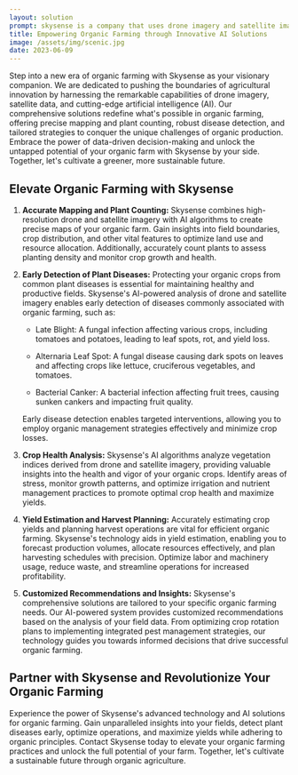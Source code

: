 ```yaml
---
layout: solution
prompt: skysense is a company that uses drone imagery and satellite imagery together with ai to provide solutions for organic farming. this includes mapping, plant counting, detecting plant disease, and other problems common to organic farming. target customer is farm owners and managers. write a landing page for this. make sure to list examples of common plant disease related to organic farming.
title: Empowering Organic Farming through Innovative AI Solutions
image: /assets/img/scenic.jpg
date: 2023-06-09
---
```


Step into a new era of organic farming with Skysense as your visionary companion. We are dedicated to pushing the boundaries of agricultural innovation by harnessing the remarkable capabilities of drone imagery, satellite data, and cutting-edge artificial intelligence (AI). Our comprehensive solutions redefine what's possible in organic farming, offering precise mapping and plant counting, robust disease detection, and tailored strategies to conquer the unique challenges of organic production. Embrace the power of data-driven decision-making and unlock the untapped potential of your organic farm with Skysense by your side. Together, let's cultivate a greener, more sustainable future.

## Elevate Organic Farming with Skysense

1. **Accurate Mapping and Plant Counting:** Skysense combines high-resolution drone and satellite imagery with AI algorithms to create precise maps of your organic farm. Gain insights into field boundaries, crop distribution, and other vital features to optimize land use and resource allocation. Additionally, accurately count plants to assess planting density and monitor crop growth and health.

2. **Early Detection of Plant Diseases:** Protecting your organic crops from common plant diseases is essential for maintaining healthy and productive fields. Skysense's AI-powered analysis of drone and satellite imagery enables early detection of diseases commonly associated with organic farming, such as:

   - Late Blight: A fungal infection affecting various crops, including tomatoes and potatoes, leading to leaf spots, rot, and yield loss.
   
   - Alternaria Leaf Spot: A fungal disease causing dark spots on leaves and affecting crops like lettuce, cruciferous vegetables, and tomatoes.
   
   - Bacterial Canker: A bacterial infection affecting fruit trees, causing sunken cankers and impacting fruit quality.

   Early disease detection enables targeted interventions, allowing you to employ organic management strategies effectively and minimize crop losses.

3. **Crop Health Analysis:** Skysense's AI algorithms analyze vegetation indices derived from drone and satellite imagery, providing valuable insights into the health and vigor of your organic crops. Identify areas of stress, monitor growth patterns, and optimize irrigation and nutrient management practices to promote optimal crop health and maximize yields.

4. **Yield Estimation and Harvest Planning:** Accurately estimating crop yields and planning harvest operations are vital for efficient organic farming. Skysense's technology aids in yield estimation, enabling you to forecast production volumes, allocate resources effectively, and plan harvesting schedules with precision. Optimize labor and machinery usage, reduce waste, and streamline operations for increased profitability.

5. **Customized Recommendations and Insights:** Skysense's comprehensive solutions are tailored to your specific organic farming needs. Our AI-powered system provides customized recommendations based on the analysis of your field data. From optimizing crop rotation plans to implementing integrated pest management strategies, our technology guides you towards informed decisions that drive successful organic farming.

## Partner with Skysense and Revolutionize Your Organic Farming

Experience the power of Skysense's advanced technology and AI solutions for organic farming. Gain unparalleled insights into your fields, detect plant diseases early, optimize operations, and maximize yields while adhering to organic principles. Contact Skysense today to elevate your organic farming practices and unlock the full potential of your farm. Together, let's cultivate a sustainable future through organic agriculture.